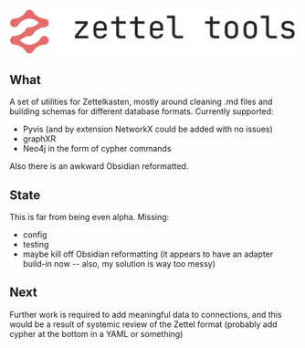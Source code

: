 ![](media/zettel_logo.png)

## What

A set of utilities for Zettelkasten, mostly around cleaning .md files and building schemas for different database formats. Currently supported:

- Pyvis (and by extension NetworkX could be added with no issues)
- graphXR
- Neo4j in the form of cypher commands

Also there is an awkward Obsidian reformatted.

## State

This is far from being even alpha. Missing:

- config
- testing
- maybe kill off Obsidian reformatting (it appears to have an adapter build-in now -- also, my solution is way too messy)

## Next

Further work is required to add meaningful data to connections, and this would be a result of systemic review of the Zettel format (probably add cypher at the bottom in a YAML or something)

